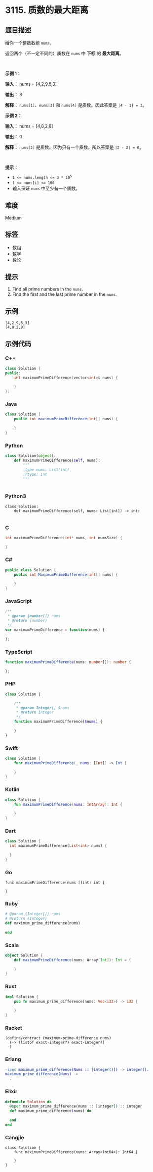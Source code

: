 # 3115. 质数的最大距离

## 题目描述

<p>给你一个整数数组 <code>nums</code>。</p>

<p>返回两个（不一定不同的）质数在 <code>nums</code> 中&nbsp;<strong>下标</strong> 的 <strong>最大距离</strong>。</p>

<p>&nbsp;</p>

<p><strong class="example">示例 1：</strong></p>

<div class="example-block">
<p><strong>输入：</strong> <span class="example-io">nums = [4,2,9,5,3]</span></p>

<p><strong>输出：</strong> <span class="example-io">3</span></p>

<p><strong>解释：</strong> <code>nums[1]</code>、<code>nums[3]</code> 和 <code>nums[4]</code> 是质数。因此答案是 <code>|4 - 1| = 3</code>。</p>
</div>

<p><strong class="example">示例 2：</strong></p>

<div class="example-block">
<p><strong>输入：</strong> <span class="example-io">nums = [4,8,2,8]</span></p>

<p><strong>输出：</strong> <span class="example-io">0</span></p>

<p><strong>解释：</strong> <code>nums[2]</code> 是质数。因为只有一个质数，所以答案是 <code>|2 - 2| = 0</code>。</p>
</div>

<p>&nbsp;</p>

<p><strong>提示：</strong></p>

<ul>
	<li><code>1 &lt;= nums.length &lt;= 3 * 10<sup>5</sup></code></li>
	<li><code>1 &lt;= nums[i] &lt;= 100</code></li>
	<li>输入保证 <code>nums</code> 中至少有一个质数。</li>
</ul>


## 难度

Medium

## 标签

- 数组
- 数学
- 数论

## 提示

1. Find all prime numbers in the <code>nums</code>.
2. Find the first and the last prime number in the <code>nums</code>.

## 示例

```
[4,2,9,5,3]
[4,8,2,8]
```

## 示例代码

### C++

```cpp
class Solution {
public:
    int maximumPrimeDifference(vector<int>& nums) {
        
    }
};
```

### Java

```java
class Solution {
    public int maximumPrimeDifference(int[] nums) {
        
    }
}
```

### Python

```python
class Solution(object):
    def maximumPrimeDifference(self, nums):
        """
        :type nums: List[int]
        :rtype: int
        """
        
```

### Python3

```python3
class Solution:
    def maximumPrimeDifference(self, nums: List[int]) -> int:
        
```

### C

```c
int maximumPrimeDifference(int* nums, int numsSize) {
    
}
```

### C#

```csharp
public class Solution {
    public int MaximumPrimeDifference(int[] nums) {
        
    }
}
```

### JavaScript

```javascript
/**
 * @param {number[]} nums
 * @return {number}
 */
var maximumPrimeDifference = function(nums) {
    
};
```

### TypeScript

```typescript
function maximumPrimeDifference(nums: number[]): number {
    
};
```

### PHP

```php
class Solution {

    /**
     * @param Integer[] $nums
     * @return Integer
     */
    function maximumPrimeDifference($nums) {
        
    }
}
```

### Swift

```swift
class Solution {
    func maximumPrimeDifference(_ nums: [Int]) -> Int {
        
    }
}
```

### Kotlin

```kotlin
class Solution {
    fun maximumPrimeDifference(nums: IntArray): Int {
        
    }
}
```

### Dart

```dart
class Solution {
  int maximumPrimeDifference(List<int> nums) {
    
  }
}
```

### Go

```golang
func maximumPrimeDifference(nums []int) int {
    
}
```

### Ruby

```ruby
# @param {Integer[]} nums
# @return {Integer}
def maximum_prime_difference(nums)
    
end
```

### Scala

```scala
object Solution {
    def maximumPrimeDifference(nums: Array[Int]): Int = {
        
    }
}
```

### Rust

```rust
impl Solution {
    pub fn maximum_prime_difference(nums: Vec<i32>) -> i32 {
        
    }
}
```

### Racket

```racket
(define/contract (maximum-prime-difference nums)
  (-> (listof exact-integer?) exact-integer?)
  )
```

### Erlang

```erlang
-spec maximum_prime_difference(Nums :: [integer()]) -> integer().
maximum_prime_difference(Nums) ->
  .
```

### Elixir

```elixir
defmodule Solution do
  @spec maximum_prime_difference(nums :: [integer]) :: integer
  def maximum_prime_difference(nums) do
    
  end
end
```

### Cangjie

```cangjie
class Solution {
    func maximumPrimeDifference(nums: Array<Int64>): Int64 {

    }
}
```

